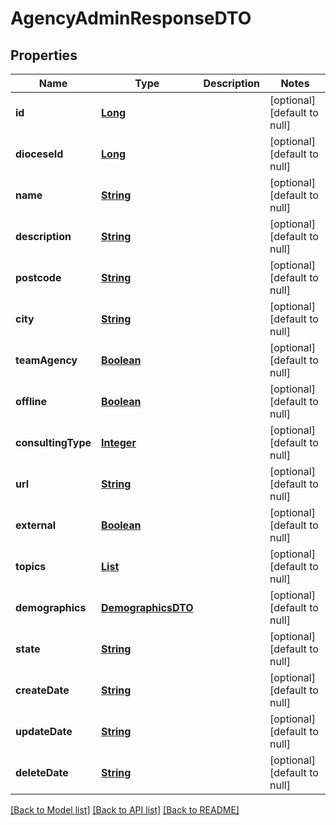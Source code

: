 # AgencyAdminResponseDTO
## Properties

Name | Type | Description | Notes
------------ | ------------- | ------------- | -------------
**id** | [**Long**](long.md) |  | [optional] [default to null]
**dioceseId** | [**Long**](long.md) |  | [optional] [default to null]
**name** | [**String**](string.md) |  | [optional] [default to null]
**description** | [**String**](string.md) |  | [optional] [default to null]
**postcode** | [**String**](string.md) |  | [optional] [default to null]
**city** | [**String**](string.md) |  | [optional] [default to null]
**teamAgency** | [**Boolean**](boolean.md) |  | [optional] [default to null]
**offline** | [**Boolean**](boolean.md) |  | [optional] [default to null]
**consultingType** | [**Integer**](integer.md) |  | [optional] [default to null]
**url** | [**String**](string.md) |  | [optional] [default to null]
**external** | [**Boolean**](boolean.md) |  | [optional] [default to null]
**topics** | [**List**](TopicDTO.md) |  | [optional] [default to null]
**demographics** | [**DemographicsDTO**](DemographicsDTO.md) |  | [optional] [default to null]
**state** | [**String**](string.md) |  | [optional] [default to null]
**createDate** | [**String**](string.md) |  | [optional] [default to null]
**updateDate** | [**String**](string.md) |  | [optional] [default to null]
**deleteDate** | [**String**](string.md) |  | [optional] [default to null]

[[Back to Model list]](../README.md#documentation-for-models) [[Back to API list]](../README.md#documentation-for-api-endpoints) [[Back to README]](../README.md)

